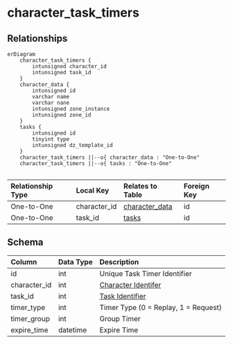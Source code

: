 # character_task_timers

## Relationships

```mermaid
erDiagram
    character_task_timers {
        intunsigned character_id
        intunsigned task_id
    }
    character_data {
        intunsigned id
        varchar name
        varchar nane
        intunsigned zone_instance
        intunsigned zone_id
    }
    tasks {
        intunsigned id
        tinyint type
        intunsigned dz_template_id
    }
    character_task_timers ||--o{ character_data : "One-to-One"
    character_task_timers ||--o{ tasks : "One-to-One"


```


| Relationship Type | Local Key | Relates to Table | Foreign Key |
| :--- | :--- | :--- | :--- |
| One-to-One | character_id | [character_data](../../schema/characters/character_data.md) | id |
| One-to-One | task_id | [tasks](../../schema/tasks/tasks.md) | id |


## Schema

| Column | Data Type | Description |
| :--- | :--- | :--- |
| id | int | Unique Task Timer Identifier |
| character_id | int | [Character Identifer](character_data.md) |
| task_id | int | [Task Identifier](../../schema/tasks/tasks.md) |
| timer_type | int | Timer Type (0 = Replay, 1 = Request) |
| timer_group | int | Group Timer |
| expire_time | datetime | Expire Time |

